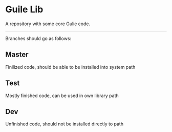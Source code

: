 # Guile Lib
A repository with some core Gulie code.

---

Branches should go as follows:

## Master
Finilized code, should be able to be installed into system path

## Test
Mostly finished code, can be used in own library path

## Dev
Unfinished code, should not be installed directly to path
